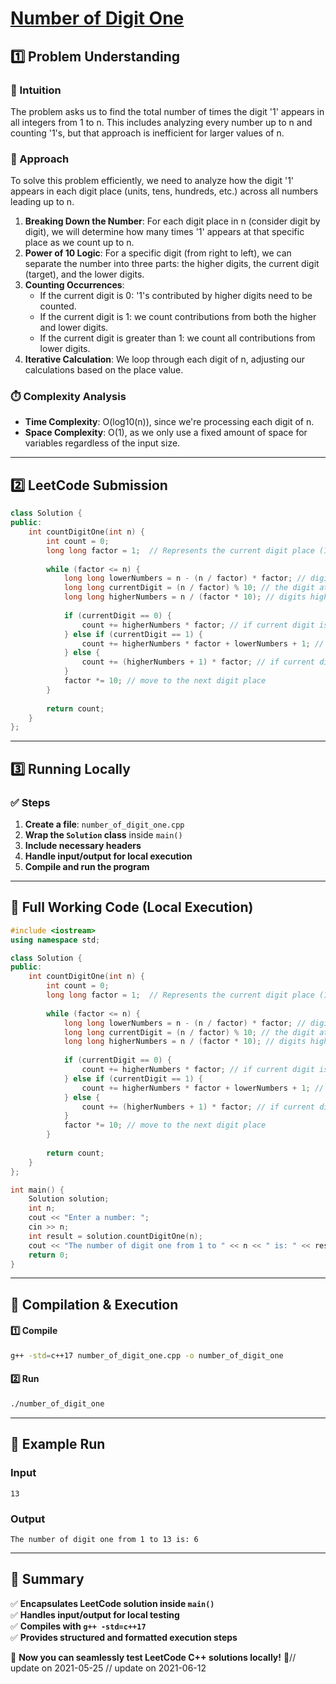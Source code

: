 # **[Number of Digit One](https://leetcode.com/problems/number-of-digit-one/description/)**  

## **1️⃣ Problem Understanding**  
### **📌 Intuition**  
The problem asks us to find the total number of times the digit '1' appears in all integers from 1 to n. This includes analyzing every number up to n and counting '1's, but that approach is inefficient for larger values of n.  

### **🚀 Approach**  
To solve this problem efficiently, we need to analyze how the digit '1' appears in each digit place (units, tens, hundreds, etc.) across all numbers leading up to n.  

1. **Breaking Down the Number**: For each digit place in n (consider digit by digit), we will determine how many times '1' appears at that specific place as we count up to n.
2. **Power of 10 Logic**: For a specific digit (from right to left), we can separate the number into three parts: the higher digits, the current digit (target), and the lower digits.
3. **Counting Occurrences**:
   - If the current digit is 0: '1's contributed by higher digits need to be counted.
   - If the current digit is 1: we count contributions from both the higher and lower digits.
   - If the current digit is greater than 1: we count all contributions from lower digits.
4. **Iterative Calculation**: We loop through each digit of n, adjusting our calculations based on the place value.

### **⏱️ Complexity Analysis**  
- **Time Complexity**: O(log10(n)), since we're processing each digit of n.  
- **Space Complexity**: O(1), as we only use a fixed amount of space for variables regardless of the input size.  

---  

## **2️⃣ LeetCode Submission**  
```cpp
class Solution {
public:
    int countDigitOne(int n) {
        int count = 0;
        long long factor = 1;  // Represents the current digit place (1s, 10s, 100s, etc.)
        
        while (factor <= n) {
            long long lowerNumbers = n - (n / factor) * factor; // digits lower than the current place
            long long currentDigit = (n / factor) % 10; // the digit at the current place
            long long higherNumbers = n / (factor * 10); // digits higher than the current place
            
            if (currentDigit == 0) {
                count += higherNumbers * factor; // if current digit is 0, only higher digits contribute
            } else if (currentDigit == 1) {
                count += higherNumbers * factor + lowerNumbers + 1; // if current digit is 1, add all lower digits +1
            } else {
                count += (higherNumbers + 1) * factor; // if current digit > 1, add full contribution from higher and lower
            }
            factor *= 10; // move to the next digit place
        }
        
        return count;
    }
};  
```  

---  

## **3️⃣ Running Locally**  
### **✅ Steps**  
1. **Create a file**: `number_of_digit_one.cpp`  
2. **Wrap the `Solution` class** inside `main()`  
3. **Include necessary headers**  
4. **Handle input/output for local execution**  
5. **Compile and run the program**  

---  

## **📝 Full Working Code (Local Execution)**  
```cpp
#include <iostream>
using namespace std;

class Solution {
public:
    int countDigitOne(int n) {
        int count = 0;
        long long factor = 1;  // Represents the current digit place (1s, 10s, 100s, etc.)
        
        while (factor <= n) {
            long long lowerNumbers = n - (n / factor) * factor; // digits lower than the current place
            long long currentDigit = (n / factor) % 10; // the digit at the current place
            long long higherNumbers = n / (factor * 10); // digits higher than the current place
            
            if (currentDigit == 0) {
                count += higherNumbers * factor; // if current digit is 0, only higher digits contribute
            } else if (currentDigit == 1) {
                count += higherNumbers * factor + lowerNumbers + 1; // if current digit is 1, add all lower digits +1
            } else {
                count += (higherNumbers + 1) * factor; // if current digit > 1, add full contribution from higher and lower
            }
            factor *= 10; // move to the next digit place
        }
        
        return count;
    }
};

int main() {
    Solution solution;
    int n;
    cout << "Enter a number: ";
    cin >> n;
    int result = solution.countDigitOne(n);
    cout << "The number of digit one from 1 to " << n << " is: " << result << endl;
    return 0;
}
```  

---  

## **🔧 Compilation & Execution**  
#### **1️⃣ Compile**  
```bash
g++ -std=c++17 number_of_digit_one.cpp -o number_of_digit_one
```  

#### **2️⃣ Run**  
```bash
./number_of_digit_one
```  

---  

## **🎯 Example Run**  
### **Input**  
```
13
```  
### **Output**  
```
The number of digit one from 1 to 13 is: 6
```  

---  

## **📌 Summary**  
✅ **Encapsulates LeetCode solution inside `main()`**  
✅ **Handles input/output for local testing**  
✅ **Compiles with `g++ -std=c++17`**  
✅ **Provides structured and formatted execution steps**  

🚀 **Now you can seamlessly test LeetCode C++ solutions locally!** 🚀// update on 2021-05-25
// update on 2021-06-12
